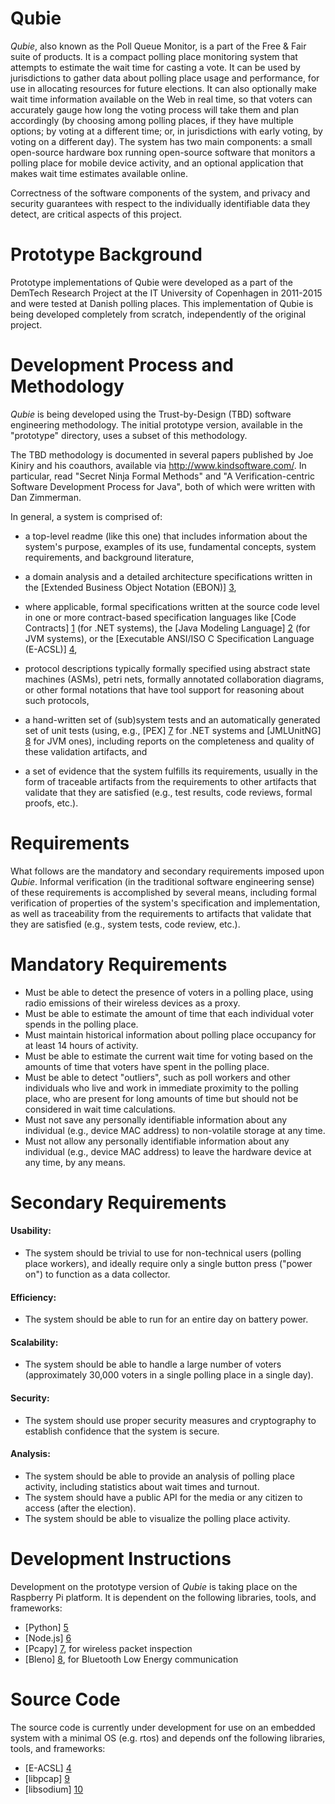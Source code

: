 Qubie
===

*Qubie*, also known as the Poll Queue Monitor, is a part of the Free
& Fair suite of products. It is a compact polling place monitoring
system that attempts to estimate the wait time for casting a vote. It
can be used by jurisdictions to gather data about polling place usage
and performance, for use in allocating resources for future
elections. It can also optionally make wait time information available
on the Web in real time, so that voters can accurately gauge how long
the voting process will take them and plan accordingly (by choosing
among polling places, if they have multiple options; by voting at a
different time; or, in jurisdictions with early voting, by voting on a
different day). The system has two main components: a small
open-source hardware box running open-source software that monitors a
polling place for mobile device activity, and an optional application
that makes wait time estimates available online.

Correctness of the software components of the system, and privacy and
security guarantees with respect to the individually identifiable data
they detect, are critical aspects of this project.

Prototype Background
===

Prototype implementations of Qubie were developed as a part of the
DemTech Research Project at the IT University of Copenhagen in
2011-2015 and were tested at Danish polling places. This
implementation of Qubie is being developed completely from scratch,
independently of the original project.

Development Process and Methodology
===

*Qubie* is being developed using the Trust-by-Design (TBD) software 
engineering methodology. The initial prototype version, available in 
the "prototype" directory, uses a subset of this methodology.

The TBD methodology is documented in several papers published by Joe
Kiniry and his coauthors, available via http://www.kindsoftware.com/.
In particular, read "Secret Ninja Formal Methods" and "A 
Verification-centric Software Development Process for Java", both of
which were written with Dan Zimmerman.

In general, a system is comprised of:

* a top-level readme (like this one) that includes information about
  the system's purpose, examples of its use, fundamental concepts,
  system requirements, and background literature,

* a domain analysis and a detailed architecture specifications written
  in the [Extended Business Object Notation (EBON)] [3],

* where applicable, formal specifications written at the source code 
  level in one or more contract-based specification languages like 
  [Code Contracts] [1] (for .NET systems), the 
  [Java Modeling Language] [2] (for JVM systems), or the 
  [Executable ANSI/ISO C Specification Language (E-ACSL)] [4],

* protocol descriptions typically formally specified using abstract
  state machines (ASMs), petri nets, formally annotated collaboration
  diagrams, or other formal notations that have tool support for
  reasoning about such protocols,

* a hand-written set of (sub)system tests and an automatically
  generated set of unit tests (using, e.g., [PEX] [7] for .NET systems and
  [JMLUnitNG] [8] for JVM ones), including reports on the completeness
  and quality of these validation artifacts, and

* a set of evidence that the system fulfills its requirements, usually
  in the form of traceable artifacts from the requirements to other
  artifacts that validate that they are satisfied (e.g., test results,
  code reviews, formal proofs, etc.).

Requirements
===

What follows are the mandatory and secondary requirements imposed upon
*Qubie*.  Informal verification (in the traditional software
engineering sense) of these requirements is accomplished by several
means, including formal verification of properties of the system's
specification and implementation, as well as traceability from the
requirements to artifacts that validate that they are satisfied (e.g.,
system tests, code review, etc.).

Mandatory Requirements
==

* Must be able to detect the presence of voters in a polling place,
using radio emissions of their wireless devices as a proxy.
* Must be able to estimate the amount of time that each individual voter
spends in the polling place.
* Must maintain historical information about polling place occupancy for 
at least 14 hours of activity.
* Must be able to estimate the current wait time for voting based on 
the amounts of time that voters have spent in the polling place.
* Must be able to detect "outliers", such as poll workers and other individuals
who live and work in immediate proximity to the polling place, who are present
for long amounts of time but should not be considered in wait time 
calculations.
* Must not save any personally identifiable information about any individual 
(e.g., device MAC address) to non-volatile storage at any time.
* Must not allow any personally identifiable information about any individual 
(e.g., device MAC address) to leave the hardware device at any time, by any 
means.

Secondary Requirements
===

#### Usability:

* The system should be trivial to use for non-technical users (polling place 
workers), and ideally require only a single button press ("power on") to 
function as a data collector.

#### Efficiency:

* The system should be able to run for an entire day on battery power.

#### Scalability:

* The system should be able to handle a large number of voters
  (approximately 30,000 voters in a single polling place in a single day).

#### Security:

* The system should use proper security measures and cryptography to
  establish confidence that the system is secure.

#### Analysis:

* The system should be able to provide an analysis of polling place
  activity, including statistics about wait times and turnout.
* The system should have a public API for the media or any citizen to
  access (after the election).
* The system should be able to visualize the polling place activity.

Development Instructions
===

Development on the prototype version of *Qubie* is taking place on the 
Raspberry Pi platform. It is dependent on the following libraries, tools, 
and frameworks:

* [Python] [5]
* [Node.js] [6]
* [Pcapy] [7], for wireless packet inspection
* [Bleno] [8], for Bluetooth Low Energy communication

Source Code
===

The source code is currently under development for use on an embedded system with a minimal OS (e.g. rtos) and depends onf the following libraries, tools, and frameworks:

* [E-ACSL] [4]
* [libpcap] [9]
* [libsodium] [10]
 

[1]: http://research.microsoft.com/en-us/projects/contracts/  "Code Contracts library for .NET"

[2]: http://www.jmlspecs.org/  "Java Modeling Language (JML)"

[3]: http://bon-method.com/  "The Business Object Notation"

[4]: http://frama-c.com/ "The Executable ANSI/ISO C Specification Language"

[5]: http://www.python.org/ "Python"

[6]: https://nodejs.org/ "Node.js"

[7]: https://github.com/CoreSecurity/pcapy "Pcapy"

[8]: https://github.com/sandeepmistry/bleno "Bleno"

[9]: https://github.com/the-tcpdump-group/libpcap "libpcap"

[10]: https://github.com/jedisct1/libsodium "libsodium"

